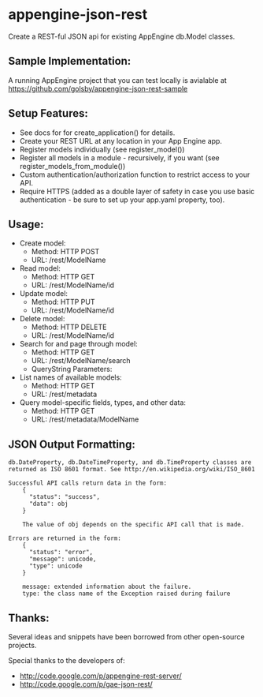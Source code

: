 appengine-json-rest
===================
Create a REST-ful JSON api for existing AppEngine db.Model classes.

Sample Implementation:
----------------------
A running AppEngine project that you can test locally is avialable at https://github.com/golsby/appengine-json-rest-sample

Setup Features:
---------------
  * See docs for for create_application() for details.
  * Create your REST URL at any location in your App Engine app.
  * Register models individually (see register_model())
  * Register all models in a module - recursively, if you want
    (see register_models_from_module())
  * Custom authentication/authorization function to restrict access to your API.
  * Require HTTPS (added as a double layer of safety in case you use basic
    authentication - be sure to set up your app.yaml property, too).

Usage:
------
  * Create model:
    * Method: HTTP POST
    * URL: /rest/ModelName
  * Read model:
    * Method: HTTP GET
    * URL: /rest/ModelName/id
  * Update model:
    * Method: HTTP PUT
    * URL: /rest/ModelName/id
  * Delete model:
    * Method: HTTP DELETE
    * URL: /rest/ModelName/id
  * Search for and page through model:
    * Method: HTTP GET
    * URL: /rest/ModelName/search
    * QueryString Parameters:
  * List names of available models:
    * Method: HTTP GET
    * URL: /rest/metadata
  * Query model-specific fields, types, and other data: 
    * Method: HTTP GET
    * URL: /rest/metadata/ModelName

JSON Output Formatting:
-----------------------
    db.DateProperty, db.DateTimeProperty, and db.TimeProperty classes are
    returned as ISO 8601 format. See http://en.wikipedia.org/wiki/ISO_8601

    Successful API calls return data in the form:
        {
          "status": "success",
          "data": obj
        }

        The value of obj depends on the specific API call that is made.

    Errors are returned in the form:
        {
          "status": "error",
          "message": unicode,
          "type": unicode
        }

        message: extended information about the failure.
        type: the class name of the Exception raised during failure


Thanks:
-------
Several ideas and snippets have been borrowed from other open-source projects.

Special thanks to the developers of:
  * http://code.google.com/p/appengine-rest-server/
  * http://code.google.com/p/gae-json-rest/
